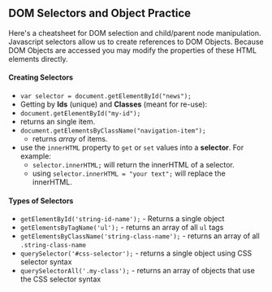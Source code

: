 ## DOM Selectors and Object Practice

Here's a cheatsheet for DOM selection and child/parent node manipulation. Javascript selectors allow us to create references to DOM Objects. Because DOM Objects are accessed you may modify the properties of these HTML elements directly.

#### Creating Selectors

- `var selector = document.getElementById("news");`
- Getting by **Ids** (unique) and **Classes** (meant for re-use):
-  `document.getElementById("my-id");`
  - returns an single item.
- `document.getElementsByClassName("navigation-item");`
  - returns *array* of items.
- use the `innerHTML` property to `get` or `set` values into a **selector**. For example:
  - `selector.innerHTML;` will return the innerHTML of a selector.
  - using `selector.innerHTML = "your text";` will replace the innerHTML.

#### Types of Selectors

- `getElementById('string-id-name');` - Returns a single object
- `getElementsByTagName('ul');` - returns an array of all `ul` tags
- `getElementsByClassName('string-class-name');` - returns an array of all `.string-class-name`
- `querySelector('#css-selector');` - returns a single object using CSS selector syntax
- `querySelectorAll('.my-class');` - returns an array of objects that use the CSS selector syntax
